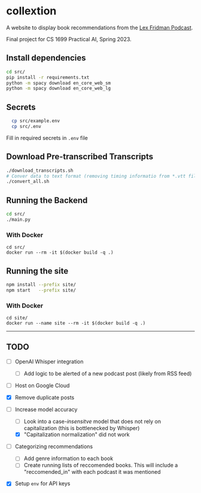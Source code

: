 # collextion

A website to display book recommendations from the [Lex Fridman Podcast](https://lexfridman.com/podcast/).

Final project for CS 1699 Practical AI, Spring 2023.

## Install dependencies

  ```bash
  cd src/
  pip install -r requirements.txt
  python -m spacy download en_core_web_sm
  python -m spacy download en_core_web_lg
  ```

## Secrets

  ```bash
    cp src/example.env 
    cp src/.env 
  ```

  Fill in required secrets in `.env` file

## Download Pre-transcribed Transcripts

  ```bash
  ./download_transcripts.sh
  # Conver data to text format (removing timing informatio from *.vtt file)
  ./convert_all.sh
  ```

## Running the Backend

  ```bash
  cd src/
  ./main.py
  ```

### With Docker

  ```
  cd src/
  docker run --rm -it $(docker build -q .)
  ```

## Running the site

  ```bash
  npm install --prefix site/
  npm start   --prefix site/
  ``` 

### With Docker

  ```
  cd site/
  docker run --name site --rm -it $(docker build -q .)
  ```

---

## TODO

  - [ ] OpenAI Whisper integration
    - [ ] Add logic to be alerted of a new podcast post (likely from RSS feed)
  - [ ] Host on Google Cloud
  - [x] Remove duplicate posts
  - [ ] Increase model accuracy
    - [ ] Look into a case-_insensitve_ model that does not rely on capitalization (this is bottlenecked by Whisper)
    - [x] "Capitalization normalization" did not work
  - [ ] Categorizing recommendations
    - [ ] Add genre information to each book
    - [ ] Create running lists of reccomended books. This will include a "reccomended_in" with each podcast it was mentioned 
  - [x] Setup `env` for API keys

